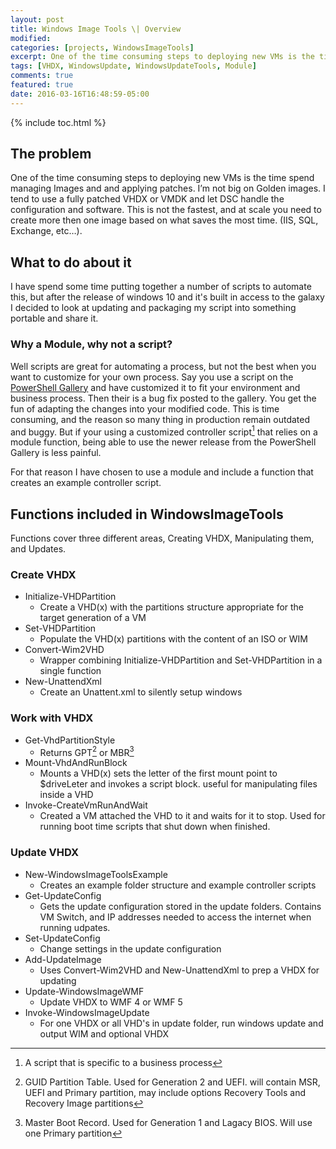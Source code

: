 ```yaml
---
layout: post
title: Windows Image Tools \| Overview
modified:
categories: [projects, WindowsImageTools]
excerpt: One of the time consuming steps to deploying new VMs is the time spend managing Images and and applying patches. I’m not big on Golden images. I tend to use a fully patched VHDX or VMDK  and let DSC handle the configuration and software. This is not the fastest, and at scale you need to create more then one image based on what saves the most time.  (IIS, SQL, Exchange, etc…).
tags: [VHDX, WindowsUpdate, WindowsUpdateTools, Module]
comments: true
featured: true
date: 2016-03-16T16:48:59-05:00
---
```


{% include toc.html %}

## The problem

One of the time consuming steps to deploying new VMs is the time spend managing Images and and applying patches. I’m not big on Golden images. I tend to use a fully patched VHDX or VMDK  and let DSC handle the configuration and software. This is not the fastest, and at scale you need to create more then one image based on what saves the most time.  (IIS, SQL, Exchange, etc…).

## What to do about it

I have spend some time putting together a number of scripts to automate this, but after the release of windows 10 and it's built in access to the galaxy I decided to look at updating and packaging my script into something portable and share it.

### Why a Module, why not a script?

Well scripts are great for automating a process, but not the best when you want to customize for your own process. Say you use a script on the [PowerShell Gallery](https://www.powershellgallery.com/) and have customized it to fit your environment and business process. Then their is a bug fix posted to the gallery. You get the fun of adapting the changes into your modified code. This is time consuming, and the reason so many thing in production remain outdated and buggy. But if your using a customized controller script[^ControlerSsript] that relies on a module function, being able to use the newer release from the PowerShell Gallery is less painful.

[^ControlerSsript]: A script that is specific to a business process

For that reason I have chosen to use a module and include a function that creates an example controller script.

## Functions included in WindowsImageTools

Functions cover three different areas, Creating VHDX, Manipulating them, and Updates.

### Create VHDX
   * Initialize-VHDPartition
     * Create a VHD(x) with the partitions structure appropriate for the target generation of a VM 
   * Set-VHDPartition
     * Populate the VHD(x) partitions with the content of an ISO or WIM 
   * Convert-Wim2VHD
     * Wrapper combining Initialize-VHDPartition and Set-VHDPartition in a single function
   * New-UnattendXml
     * Create an Unattent.xml to silently setup windows

### Work with VHDX
   * Get-VhdPartitionStyle
     * Returns GPT[^GPT] or MBR[^MBR]
   * Mount-VhdAndRunBlock
     * Mounts a VHD(x) sets the letter of the first mount point to $driveLeter and invokes a script block. useful for manipulating  files inside a VHD
   * Invoke-CreateVmRunAndWait
     * Created a VM attached the VHD to it and waits for it to stop. Used for running boot time scripts that shut down when finished.

### Update VHDX
   * New-WindowsImageToolsExample
     * Creates an example folder structure and example controller scripts
   * Get-UpdateConfig
     * Gets the update configuration stored in the update folders. Contains VM Switch, and IP addresses needed to access the internet when running udpates.
   * Set-UpdateConfig
     * Change settings in the update configuration
   * Add-UpdateImage
     * Uses Convert-Wim2VHD and New-UnattendXml to prep a VHDX for updating
   * Update-WindowsImageWMF
     * Update VHDX to WMF 4 or WMF 5
   * Invoke-WindowsImageUpdate
     * For one VHDX or all VHD's in update folder, run windows update and output WIM and optional VHDX

[^GPT]: GUID Partition Table. Used for Generation 2 and UEFI. will contain MSR, UEFI and Primary partition, may include options Recovery Tools and Recovery Image partitions

[^MBR]: Master Boot Record. Used for Generation 1 and Lagacy BIOS. Will use one Primary partition